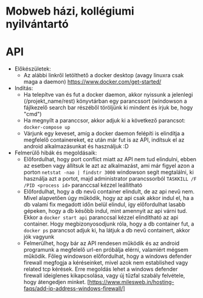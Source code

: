 # Mobweb házi, kollégiumi nyilvántartó

# API
- Előkészületek:
  - Az alábbi linkről letölthető a docker desktop (avagy linuxra csak maga a daemon) https://www.docker.com/get-started/
- Indítás:
   - Ha telepítve van és fut a docker daemon, akkor nyissunk a jelenlegi (/projekt_name/rest) könyvtárban egy parancssort (windowson a fájlkezelő search bar részéből töröljünk ki mindent és írjuk be, hogy "cmd")
   - Ha megnyílt a paranccsor, akkor adjuk ki a következő parancsot:<br> ```docker-compose up```
   - Várjunk egy keveset, amíg a docker daemon felépíti is elindítja a megfelelő containereket, ez után már fut is az API, indítsuk el az android alkalmazásunkat és használjuk :D
- Felmerülő hibák és megoldásaik:
  - Előfordulhat, hogy port conflict miatt az API nem tud elindulni, ebben az esetben vagy állítsuk le azt az alkalmazást, ami már figyel azon a porton 
  ```netstat -nao | findstr 3000``` windowson segít megtalálni, ki használja azt a portot, majd administrator parancssorból ```TASKKILL /F /PID <process id>``` paranccsal kézzel leállítható
  - Előfordulhat, hogy a db nevű container elindult, de az api nevű nem. Mivel alapvetően úgy működik, hogy az api csak akkor indul el, ha a db valami fix megadott időn belül elindul, így előfordulhat lasabb gépeken, hogy a db később indul, mint amennyit az api várni tud. Ekkor a ```docker start api``` paranccsal kézzel elindítható az api container. Hogy megbizonyosodjunk róla, hogy a db container fut, a ```docker ps``` parancsot adjuk ki, ha látjuk a db nevű containert, akkor jók vagyunk
  - Felmerülhet, hogy bár az API rendesen működik és az android programunk a megfelelő url-en próbálja elérni, valamiért mégsem működik. Főleg windowson előfordulhat, hogy a windows defender firewall megfogja a kéréseinket, mivel azok nem established vagy related tcp kérések. Erre megoldás lehet a windows defender firewall ideiglenes kikapcsolása, vagy új tűzfal szabály felvétele, hogy átengedjen minket. [https://www.milesweb.in/hosting-faqs/add-ip-address-windows-firewall/]